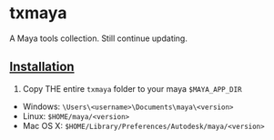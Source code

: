 txmaya
======

A Maya tools collection. Still continue updating.

[Installation](../docs/installation.md)
-------------------------------------------

1. Copy THE entire `txmaya` folder to your maya `$MAYA_APP_DIR`


- Windows: `\Users\<username>\Documents\maya\<version>`
- Linux:    `$HOME/maya/<version>`
- Mac OS X: `$HOME/Library/Preferences/Autodesk/maya/<version>`
